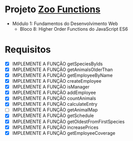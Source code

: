 # Projeto [Zoo Functions](https://github.com/tryber/sd-012-project-zoo-functions/pull/34)
  - Módulo 1: Fundamentos do Desenvolvimento Web
    - Bloco 8: Higher Order Functions do JavaScript ES6

# Requisitos
- [x] IMPLEMENTE A FUNÇÃO getSpeciesByIds
- [x] IMPLEMENTE A FUNÇÃO getAnimalsOlderThan
- [x] IMPLEMENTE A FUNÇÃO getEmployeeByName
- [x] IMPLEMENTE A FUNÇÃO createEmployee
- [x] IMPLEMENTE A FUNÇÃO isManager
- [x] IMPLEMENTE A FUNÇÃO addEmployee
- [x] IMPLEMENTE A FUNÇÃO countAnimals
- [x] IMPLEMENTE A FUNÇÃO calculateEntry
- [ ] IMPLEMENTE A FUNÇÃO getAnimalMap
- [x] IMPLEMENTE A FUNÇÃO getSchedule
- [x] IMPLEMENTE A FUNÇÃO getOldestFromFirstSpecies
- [x] IMPLEMENTE A FUNÇÃO increasePrices
- [x] IMPLEMENTE A FUNÇÃO getEmployeeCoverage

